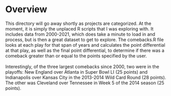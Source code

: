 # Overview
This directory will go away shortly as projects are categorized. At the moment, it is simply the unplaced R scripts that I was exploring with. It includes data from 2000-2021, which does take a minute to load in and process, but is then a great dataset to get to explore. The comebacks.R file looks at each play for that span of years and calculates the point differential at that play, as well as the final point differential, to determine if there was a comeback greater than or equal to the points specified by the user. <br /><br />
Interestingly, of the three largest comebacks since 2000, two were in the playoffs: New England over Atlanta in Super Bowl LI (25 points) and Indianapolis over Kansas City in the 2013-2014 Wild Card Round (28 points). The other was Cleveland over Tennessee in Week 5 of the 2014 season (25 points).